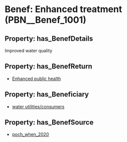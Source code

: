 # Benef: __Enhanced treatment__ (PBN__Benef_1001)

## Property: has_BenefDetails

Improved water quality

## Property: has_BenefReturn

* [Enhanced public health](../BenefReturn/PBN__BenefReturn_1108)

## Property: has_Beneficiary

* [water utilities/consumers](../Stakeholder/PBN__Stakeholder_395)

## Property: has_BenefSource

* [poch_when_2020](../Article/PBN__Article_207)

